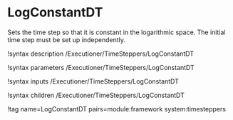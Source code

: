 # LogConstantDT

Sets the time step so that it is constant in the logarithmic space.
The initial time step must be set up independently.

!syntax description /Executioner/TimeSteppers/LogConstantDT

!syntax parameters /Executioner/TimeSteppers/LogConstantDT

!syntax inputs /Executioner/TimeSteppers/LogConstantDT

!syntax children /Executioner/TimeSteppers/LogConstantDT

!tag name=LogConstantDT pairs=module:framework system:timesteppers
